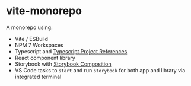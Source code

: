 # vite-monorepo

A monorepo using:

- Vite / ESBuild
- NPM 7 Workspaces
- Typescript and [Typescript Project References](https://www.typescriptlang.org/docs/handbook/project-references.html)
- React component library
- Storybook with [Storybook Composition](https://storybook.js.org/docs/react/workflows/storybook-composition)
- VS Code tasks to `start` and run `storybook` for both app and library via integrated terminal
